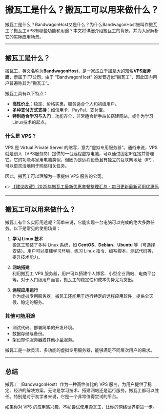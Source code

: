 # 搬瓦工是什么？搬瓦工可以用来做什么？

搬瓦工是什么？BandwagonHost又是什么？为什么BandwagonHost被叫作搬瓦工？搬瓦工VPS有哪些功能和用途？本文将详细介绍搬瓦工的背景，并为大家解析它的实际应用场景。

---

## 搬瓦工是什么？

搬瓦工，英文名称为**BandwagonHost**，是一家成立于加拿大的知名**VPS服务商**，隶属于IT7公司。由于 "BandwagonHost" 的发音近似“搬瓦工”，因此国内用户普遍称其为“搬瓦工”。

搬瓦工具有以下特点：

- **高性价比**：稳定、价格实惠，服务适合个人和初级用户。
- **多种支付方式支持**：如信用卡、PayPal、支付宝。
- **特别适合学习与入门**：功能齐全，非常适合新手站长搭建网站，或作为学习Linux技术的起点。

### 什么是 VPS？

VPS 是 Virtual Private Server 的缩写，意为“虚拟专用服务器”。通俗来说，VPS 就是别人（VPS服务商）提供的一台远程虚拟电脑，可以通过固定IP连接并管理它。它的功能与家用电脑类似，但因为是远程设备且有独立的互联网地址（IP），可以更灵活地用于网络相关任务。

因此，搬瓦工可以理解为一家提供 VPS 服务的公司。

👉 [【建议收藏】2025年搬瓦工最新优惠套餐整理汇总 - 每日更新最新可用优惠码](https://bit.ly/banwagon)

---

## 搬瓦工可以用来做什么？

搬瓦工有什么实际用途呢？简单来说，它能实现一台电脑可以完成的绝大多数任务。以下是常见的使用场景：

1. **学习 Linux 技术**  
   搬瓦工预装了多种 Linux 系统，如 **CentOS**、**Debian**、**Ubuntu** 等（可选择安装）。用户可以搭建学习环境，练习 Linux 指令、编写脚本、测试代码等，提升技术能力。

2. **网站搭建**  
   利用搬瓦工 VPS 服务器，用户可以搭建个人博客、小型企业网站、电商平台等。对于入门级用户而言，搬瓦工的稳定性和成本优势尤为突出。

3. **远程应用运行**  
   作为虚拟专用服务器，搬瓦工还能用于运行特定的远程应用软件，提供全天候、稳定的服务。

### 其他可能用途

- 测试代码、部署简单的开发环境。
- 数据存储与备份。
- 架设邮件服务器或其他小型服务。

搬瓦工是一款灵活、多功能的虚拟专用服务器，能够满足不同层次用户的需求。

---

## 总结

搬瓦工（BandwagonHost）作为一种高性价比的 VPS 服务，为用户提供了稳定、经济的解决方案。无论是学习技术、搭建网站还是运行服务，搬瓦工都可以胜任。特别是对于初学者来说，它是一个非常值得尝试的平台。

如果你对 VPS 的应用感兴趣，不妨尝试使用搬瓦工，让你的网络世界更进一步。